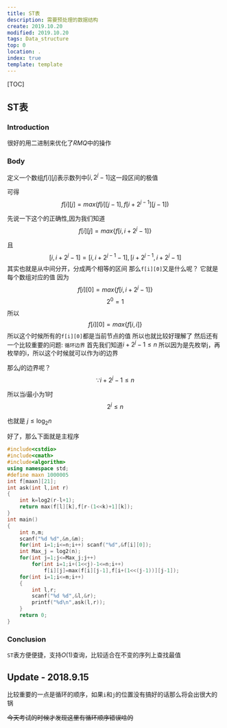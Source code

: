 ```yaml
---
title: ST表
description: 需要预处理的数据结构
create: 2019.10.20
modified: 2019.10.20
tags: Data_structure
top: 0
location: .
index: true
template: template
---
```


[TOC]

## ST表

### Introduction

很好的用二进制来优化了$RMQ$中的操作

### Body

定义一个数组$f[i][j]$表示数列中$[i,2 ^ j - 1]$这一段区间的极值

可得 
$$f[i][j] = max(f[i][j-1],f[i+2^{j-1}][j-1])$$

先说一下这个的正确性,因为我们知道
$$f[i][j] = max\{f[i,i+2^j-1]\}$$

且
$$[i,i+2^j-1] = [i,i+2^{j-1}-1],[i+2^{j-1},i+2^j-1]$$
其实也就是从中间分开，分成两个相等的区间
那么`f[i][0]`又是什么呢？
它就是每个数组对应的值
因为
$$f[i][0] = max\{f[i,i+2^j-1]\}$$
$$2^0 = 1$$
所以
$$f[i][0] = max\{f[i,i]\}$$
所以这个时候所有的`f[i][0]`都是当前节点的值
所以也就比较好理解了
然后还有一个比较重要的问题: `循环边界`
首先我们知道$i+2^j-1 \leqslant n$
所以因为是先枚举j，再枚举的i，所以这个时候就可以作为i的边界

那么$j$的边界呢？
$$\because i+2^j-1\leqslant n$$

所以当$i$最小为$1$时 
$$2^j \leqslant n $$

也就是
$j\leqslant \log_2{n}$

好了，那么下面就是主程序

```cpp
#include<cstdio>
#include<cmath>
#include<algorithm>
using namespace std;
#define maxn 1000005
int f[maxn][21];
int ask(int l,int r)
{
    int k=log2(r-l+1); 
    return max(f[l][k],f[r-(1<<k)+1][k]);
}
int main()
{
    int n,m;
    scanf("%d %d",&n,&m);
    for(int i=1;i<=n;i++) scanf("%d",&f[i][0]);
    int Max_j = log2(n);
    for(int j=1;j<=Max_j;j++)
        for(int i=1;i+(1<<j)-1<=n;i++)
            f[i][j]=max(f[i][j-1],f[i+(1<<(j-1))][j-1]); 
    for(int i=1;i<=m;i++)
    {
        int l,r;
        scanf("%d %d",&l,&r);
        printf("%d\n",ask(l,r));
    }
    return 0;
}
```
### Conclusion

`ST`表方便便捷，支持$O(1)$查询，比较适合在不变的序列上查找最值

## Update - 2018.9.15

比较重要的一点是循环的顺序，如果`i`和`j`的位置没有搞好的话那么将会出很大的锅

~~今天考试的时候才发现这里有循环顺序错误啥的~~
